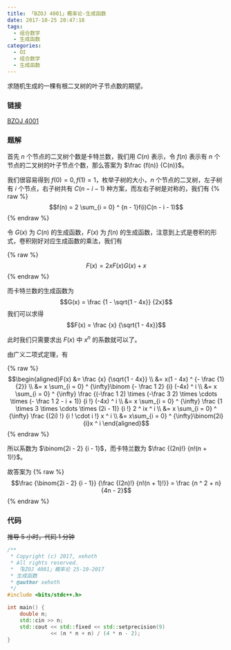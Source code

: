 ```yaml
---
title: 「BZOJ 4001」概率论-生成函数
date: 2017-10-25 20:47:18
tags:
  - 组合数学
  - 生成函数
categories:
  - OI
  - 组合数学
  - 生成函数
---
```

求随机生成的一棵有根二叉树的叶子节点数的期望。

<!-- more -->

### 链接
[BZOJ 4001](http://www.lydsy.com/JudgeOnline/problem.php?id=4001)

### 题解
首先 $n$ 个节点的二叉树个数是卡特兰数，我们用 $C(n)$ 表示，令 $f(n)$ 表示有 $n$ 个节点的二叉树的叶子节点个数，那么答案为 $\frac {f(n)} {C(n)}$。

我们很容易得到 $f(0) = 0, f(1) = 1$，枚举子树的大小，$n$ 个节点的二叉树，左子树有 $i$ 个节点，右子树共有 $C(n - i - 1)$ 种方案，而左右子树是对称的，我们有
{% raw %}$$f(n) = 2 \sum_{i = 0} ^ {n - 1}f(i)C(n - i - 1)$${% endraw %}

令 $G(x)$ 为 $C(n)$ 的生成函数，$F(x)$ 为 $f(n)$ 的生成函数，注意到上式是卷积的形式，卷积刚好对应生成函数的乘法，我们有

{% raw %}$$F(x) = 2x F(x)G(x) + x$${% endraw %}

而卡特兰数的生成函数为
$$G(x) = \frac {1 - \sqrt{1 - 4x}} {2x}$$
我们可以求得
$$F(x) = \frac {x} {\sqrt{1 - 4x}}$$

此时我们只需要求出 $F(x)$ 中 $x ^ n$ 的系数就可以了。

由广义二项式定理，有

{% raw %}$$\begin{aligned}F(x) &= \frac {x} {\sqrt{1 - 4x}} \\
&= x(1 - 4x) ^ {- \frac {1} {2}} \\
&= x \sum_{i = 0} ^ {\infty}\binom {- \frac 1 2} {i} (-4x) ^ i \\
&= x \sum_{i = 0} ^ {\infty} \frac {(-\frac 1 2) \times (-\frac 3 2) \times \cdots \times (- \frac 1 2 - i + 1)} {i !} (-4x) ^ i  \\ 
&= x \sum_{i = 0} ^ {\infty} \frac {1 \times 3 \times \cdots \times (2i - 1)} {i !} 2 ^ ix ^ i \\
&= x \sum_{i = 0} ^ {\infty} \frac {(2i) !} {i ! \cdot i !} x ^ i  \\
&= x\sum_{i = 0} ^ {\infty}\binom{2i} {i}x ^ i \end{aligned}$${% endraw %}

所以系数为 $\binom{2i - 2} {i - 1}$，而卡特兰数为 $\frac {(2n)!} {n!(n + 1)!}$。

故答案为
{% raw %}$$\frac {\binom{2i - 2} {i - 1}} {\frac {(2n)!} {n!(n + 1)!}} = \frac {n ^ 2 + n} {4n - 2}$${% endraw %}

### 代码
~~推导 5 小时，代码 1 分钟~~
``` cpp
/**
 * Copyright (c) 2017, xehoth
 * All rights reserved.
 * 「BZOJ 4001」概率论 25-10-2017
 * 生成函数
 * @author xehoth
 */
#include <bits/stdc++.h>

int main() {
    double n;
    std::cin >> n;
    std::cout << std::fixed << std::setprecision(9)
              << (n * n + n) / (4 * n - 2);
}
```